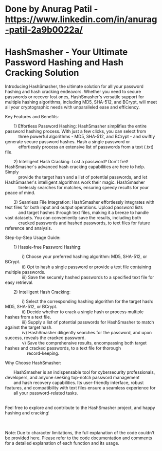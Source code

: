 # Done by Anurag Patil - https://www.linkedin.com/in/anurag-patil-2a9b0022a/
# HashSmasher - Your Ultimate Password Hashing and Hash Cracking Solution

Introducing HashSmasher, the ultimate solution for all your password hashing and hash cracking endeavors. Whether you need to secure passwords or recover lost ones, HashSmasher's versatile support for multiple hashing algorithms, including MD5, SHA-512, and BCrypt, will meet all your cryptographic needs with unparalleled ease and efficiency.

Key Features and Benefits:

&emsp;&emsp;1) Effortless Password Hashing: HashSmasher simplifies the entire password hashing process. With just a few clicks, you can select from <br/>&emsp;&emsp;&nbsp;&nbsp;&nbsp;&nbsp;three powerful algorithms - MD5, SHA-512, and BCrypt - and swiftly generate secure password hashes. Hash a single password or <br/>&emsp;&emsp;&nbsp;&nbsp;&nbsp;&nbsp;effortlessly process an extensive list of passwords from a text (.txt) file.

&emsp;&emsp;2) Intelligent Hash Cracking: Lost a password? Don't fret! HashSmasher's advanced hash cracking capabilities are here to help. Simply <br/>&emsp;&emsp;&nbsp;&nbsp;&nbsp;&nbsp;provide the target hash and a list of potential passwords, and let HashSmasher's intelligent algorithms work their magic. HashSmasher <br/>&emsp;&emsp;&nbsp;&nbsp;&nbsp;&nbsp;tirelessly searches for matches, ensuring speedy results for your peace of mind.

&emsp;&emsp;3) Seamless File Integration: HashSmasher effortlessly integrates with text files for both input and output operations. Upload password lists <br/>&emsp;&emsp;&nbsp;&nbsp;&nbsp;&nbsp;and target hashes through text files, making it a breeze to handle vast datasets. You can conveniently save the results, including both <br/>&emsp;&emsp;&nbsp;&nbsp;&nbsp;&nbsp;cracked passwords and hashed passwords, to text files for future reference and analysis.

Step-by-Step Usage Guide:

&emsp;&emsp;1) Hassle-free Password Hashing:

&emsp;&emsp;&emsp;&emsp;i) Choose your preferred hashing algorithm: MD5, SHA-512, or BCrypt.<br/>
&emsp;&emsp;&emsp;&emsp;ii) Opt to hash a single password or provide a text file containing multiple passwords.<br/>
&emsp;&emsp;&emsp;&emsp;iii) Save the securely hashed passwords to a specified text file for easy retrieval.

&emsp;&emsp;2) Intelligent Hash Cracking:

&emsp;&emsp;&emsp;&emsp;i) Select the corresponding hashing algorithm for the target hash: MD5, SHA-512, or BCrypt.<br/>
&emsp;&emsp;&emsp;&emsp;ii) Decide whether to crack a single hash or process multiple hashes from a text file.<br/>
&emsp;&emsp;&emsp;&emsp;iii) Supply a list of potential passwords for HashSmasher to match against the target hash.<br/>
&emsp;&emsp;&emsp;&emsp;iv) HashSmasher diligently searches for the password, and upon success, reveals the cracked password.<br/>
&emsp;&emsp;&emsp;&emsp;v) Save the comprehensive results, encompassing both target hashes and cracked passwords, to a text file for thorough<br/>&emsp;&emsp;&emsp;&emsp;&nbsp;&nbsp;&nbsp;&nbsp;record-keeping.

Why Choose HashSmasher:

&emsp;&emsp;HashSmasher is an indispensable tool for cybersecurity professionals, developers, and anyone seeking top-notch password management<br/>&emsp;&emsp;and hash recovery capabilities. Its user-friendly interface, robust features, and compatibility with text files ensure a seamless experience for<br/>&emsp;&emsp;all your password-related tasks.

<br/>
Feel free to explore and contribute to the HashSmasher project, and happy hashing and cracking!

<br/><br/>
Note: Due to character limitations, the full explanation of the code couldn't be provided here. Please refer to the code documentation and comments for a detailed explanation of each function and its usage.
